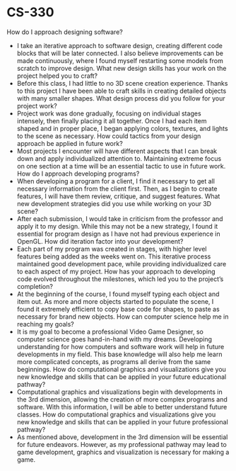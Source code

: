 # CS-330

How do I approach designing software?
- I take an iterative approach to software design, creating different code blocks that will be later connected. I also believe improvements can be made continuously, where I found myself restarting some models from scratch to improve design. 
What new design skills has your work on the project helped you to craft?
- Before this class, I had little to no 3D scene creation experience. Thanks to this project I have been able to craft skills in creating detailed objects with many smaller shapes.
What design process did you follow for your project work?
- Project work was done gradually, focusing on individual stages intensely, then finally placing it all together. Once I had each item shaped and in proper place, I began applying colors, textures, and lights to the scene as necessary. 
How could tactics from your design approach be applied in future work?
- Most projects I encounter will have different aspects that I can break down and apply individualized attention to. Maintaining extreme focus on one section at a time will be an essential tactic to use in future work. 
How do I approach developing programs?
- When developing a program for a client, I find it necessary to get all necessary information from the client first. Then, as I begin to create features, I will have them review, critique, and suggest features. 
What new development strategies did you use while working on your 3D scene?
- After each submission, I would take in criticism from the professor and apply it to my design. While this may not be a new strategy, I found it essential for program design as I have not had previous experience in OpenGL. 
How did iteration factor into your development?
- Each part of my program was created in stages, with higher level features being added as the weeks went on. This iterative process maintained good development pace, while providing individualized care to each aspect of my project. 
How has your approach to developing code evolved throughout the milestones, which led you to the project’s completion?
- At the beginning of the course, I found myself typing each object and item out. As more and more objects started to populate the scene, I found it extremely efficient to copy base code for shapes, to paste as necessary for brand new objects. 
How can computer science help me in reaching my goals?
- It is my goal to become a professional Video Game Designer, so computer science goes hand-in-hand with my dreams. Developing understanding for how computers and software work will help in future developments in my field. This base knowledge will also help me learn more complicated concepts, as programs all derive from the same beginnings. 
How do computational graphics and visualizations give you new knowledge and skills that can be applied in your future educational pathway?
- Computational graphics and visualizations begin with developments in the 3rd dimension, allowing the creation of more complex programs and software. With this information, I will be able to better understand future classes. 
How do computational graphics and visualizations give you new knowledge and skills that can be applied in your future professional pathway?
- As mentioned above, development in the 3rd dimension will be essential for future endeavors. However, as my professional pathway may lead to game development, graphics and visualization is necessary for making a game. 
    
